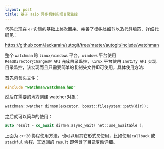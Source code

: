 ```yaml
---
layout: post
title: 基于 asio 异步机制实现目录监控
---
```

代码实现在 `dr` 实现的基础上修改而来，完善了很多处细节以及代码规范，详细代码见：

https://github.com/Jackarain/autogit/tree/master/autogit/include/watchman

整个 `watchman` 跨 `linux/windows` 平台，`windows` 平台使用 `ReadDirectoryChangesW API` 完成目录监控，`linux` 平台使用 `inotify API` 实现目录监控，该实现而且只需要简单的复制头文件即可使用，具体使用方法:

首先包含头文件：
```c++
#include "watchman/watchman.hpp"
```
然后在需要的地方创建 watcher 对象：
```c++
watchman::watcher dirmon(executor, boost::filesystem::path(dir));
```
之后就可以简单的使用：
```c++
auto result = co_await dirmon.async_wait( net::use_awaitable );
```
上面为 `c++20` 协程使用方法，也可以用其它形式来使用，比如使用 `callback` 或 `stackful` 协程，其返回的 `result` 即包含了目录变动详细。
